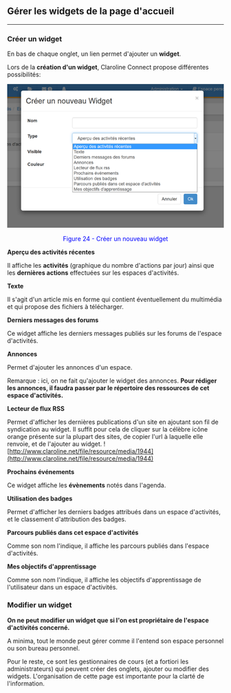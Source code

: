 ## Gérer les widgets de la page d'accueil

---


### Créer un widget

En bas de chaque onglet, un lien permet d'ajouter un **widget**.

Lors de la **création d'un widget**, Claroline Connect propose différentes possibilités:

![](images/fig24.png)

<p style ="text-align: center; color: blue">Figure 24 - Créer un nouveau widget</p>

**Aperçu des activités récentes**

Il affiche les **activités** (graphique du nombre d'actions par jour) ainsi que les **dernières actions** effectuées sur les espaces d'activités.

**Texte**
	
Il s'agit d'un article mis en forme qui contient éventuellement du multimédia et qui propose des fichiers à télécharger.

**Derniers messages des forums**	

Ce widget affiche les derniers messages publiés sur les forums de l'espace d'activités.

**Annonces**	

Permet d'ajouter les annonces d'un espace.

Remarque : ici, on ne fait qu'ajouter le widget des annonces. **Pour rédiger les annonces, il faudra passer par le répertoire des ressources de cet espace d'activités.**

**Lecteur de flux RSS**

Permet d'afficher les dernières publications d'un site en ajoutant son fil de syndication au widget. Il suffit pour cela de cliquer sur la célèbre icône orange présente sur la plupart des sites, de copier l'url à laquelle elle renvoie, et de l'ajouter au widget.   ![http://www.claroline.net/file/resource/media/1944](http://www.claroline.net/file/resource/media/1944)

**Prochains événements**

Ce widget affiche les **évènements** notés dans l'agenda.

**Utilisation des badges**

Permet d'afficher les derniers badges attribués dans un espace d'activités, et le classement d'attribution des badges.

**Parcours publiés dans cet espace d'activités**
	
Comme son nom l'indique, il affiche les parcours publiés dans l'espace d'activités.

**Mes objectifs d'apprentissage**

Comme son nom l'indique, il affiche les objectifs d'apprentissage de l'utilisateur dans un espace d'activités.

### Modifier un widget

**On ne peut modifier un widget que si l'on est propriétaire de l'espace d'activités concerné.** 

A minima, tout le monde peut gérer comme il l'entend son espace personnel ou son bureau personnel.

Pour le reste, ce sont les gestionnaires de cours (et a fortiori les administrateurs) qui peuvent créer des onglets, ajouter ou modifier des widgets. L'organisation de cette page est importante pour la clarté de l'information.
